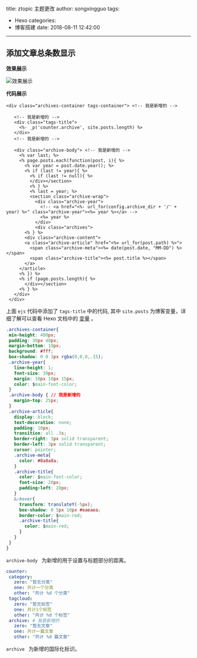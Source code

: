 title: ztopic 主题更改
author: songxingguo
tags:
  - Hexo
categories:
  - 博客搭建
date: 2018-08-11 12:42:00
---
## 添加文章总条数显示

 **效果展示**
 
 ![效果展示](http://p9myzkds7.bkt.clouddn.com/ztopic/%E6%B7%BB%E5%8A%A0%E6%96%87%E7%AB%A0%E6%80%BB%E6%9D%A1%E6%95%B0.png)
 
 <!-- more-->
 **代码展示**
 
 ```ejs
 <div class="archives-container tags-container"> <!-- 我是新增的 -->
    
    <!-- 我是新增的 -->
    <div class="tags-title">
      <%- _p('counter.archive', site.posts.length) %>
    </div>
    <!-- 我是新增的 -->
    
    <div class="archive-body"> <!-- 我是新增的 -->
      <% var last; %>
      <% page.posts.each(function(post, i){ %>
        <% var year = post.date.year(); %>
        <% if (last != year){ %>
          <% if (last != null){ %>
          </div></section>
          <% } %>
          <% last = year; %>
          <section class="archive-wrap">
            <div class="archive-year">
              <!-- <a href="<%- url_for(config.archive_dir + '/' + year) %>" class="archive-year"><%= year %></a> -->
              <%= year %>
            </div>
            <div class="archives">
        <% } %>
        <div class="archive-content">
        <a class="archive-article" href="<%= url_for(post.path) %>">
          <span class="archive-meta"><%= date(post.date, "MM-DD") %></span>
          <span class="archive-title"><%= post.title %></span>
        </a>
      </article>
      <% }) %>
      <% if (page.posts.length){ %>
        </div></section>
      <% } %>
    </div>
  </div>
 ```
 上面 `ejs` 代码中添加了 `tags-title` 中的代码, 其中 `site.posts` 为博客变量，详细了解可以查看 Hexo 文档中的 [变量](https://hexo.io/zh-cn/docs/variables) 。
 
 ```css
 .archives-container{
  min-height: 400px;
  padding: 30px 40px;
  margin-bottom: 10px;
  background: #fff;
  box-shadow: 0 0 3px rgba(0,0,0,.15);
  .archive-year{
    line-height: 1;
    font-size: 30px;
    margin: 10px 10px 15px;
    color: $main-font-color;
  }
  .archive-body { // 我是新增的
    margin-top: 25px;
  }
  .archive-article{
    display: block;
    text-decoration: none;
    padding: 10px;
    transition: all .3s;
    border-right: 3px solid transparent;
    border-left: 3px solid transparent;
    cursor: pointer;
    .archive-meta{
      color: #8a8a8a;
    }
    .archive-title{
      color: $main-font-color;
      font-size: 20px;
      padding-left: 20px;
    }
    &:hover{
      transform: translateY(-5px);
      box-shadow: 0 5px 10px #eaeaea;
      border-color: $main-red;
      .archive-title{
        color: $main-red;
      }
    }
  }
}
 ```
 `archive-body ` 为新增的用于设置与标题部分的距离。
 
 ```yml
 counter:
  category:
    zero: "暂无分类"
    one: 共计一个分类
    other: "共计 %d 个分类"
  tagcloud:
    zero: "暂无标签"
    one: 共计1个标签
    other: "共计 %d 个标签"
  archive: # 我是新增的
    zero: "暂无文章"
    one: 共计一篇文章
    other: "共计 %d 篇文章"
 ```
 `archive ` 为新增的国际化标识。